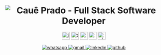 <h1 align="center">
<img src="https://user-images.githubusercontent.com/16837004/113636481-0d9b6980-9649-11eb-83c0-5d10e30b46fd.png" 
  alt="Cauê Prado - Full Stack Software Developer" />
</h1>

<p align="center">
<img src="https://img.shields.io/badge/javascript-%2325384d.svg?&style=for-the-badge&logo=javascript&logoColor=%239da59a" height="25" alt="javascript"/>
<img src="https://img.shields.io/badge/typescript%20-%2325384d.svg?&style=for-the-badge&logo=typescript&logoColor=%239da59a" height="25" alt="typescript"/>
<img src="https://img.shields.io/badge/node.js%20-%2325384d.svg?&style=for-the-badge&logo=node.js&logoColor=%239da59a" height="25" alt="node.js"/>
<img src="https://img.shields.io/badge/react%20-%2325384d.svg?&style=for-the-badge&logo=react&logoColor=%239da59a" height="25" alt="react"/>
  <img src="https://img.shields.io/badge/php%20-%2325384d.svg?&style=for-the-badge&logo=php&logoColor=%239da59a" height="25" alt="php"/>
</p>

<p align="center">
  <a href="https://web.whatsapp.com/send?phone=+5511981287535" target="_blank">
    <img src="https://img.shields.io/badge/-WhatsApp-25384D?style=for-the-badge&logo=WhatsApp&logoColor=%239da59a" alt="whatsapp" />
  </a>
  <a href="mailto:caue.prado0gmail.com" target="_blank">
    <img src="https://img.shields.io/badge/-Gmail-25384d?style=for-the-badge&logo=gmail&logoColor=%239da59a" alt="gmail" />
  </a>
  <a href="https://www.linkedin.com/in/caueprado" target="_blank">
    <img src="https://img.shields.io/badge/-LinkedIn-25384d?style=for-the-badge&logo=Linkedin&logoColor=%239da59a" alt="linkedin" />
  </a>
  <a href="https://github.com/caueprado0" target="_blank">
    <img src="https://img.shields.io/badge/-GitHub-25384d?style=for-the-badge&logo=Github&logoColor=%239da59a" alt="github" />
  </a>
</p>
